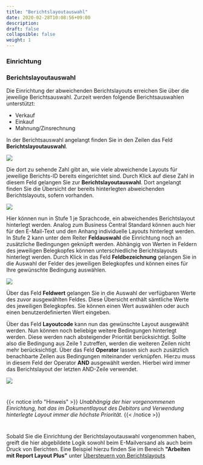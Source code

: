 ```yaml
---
title: "Berichtslayoutauswahl"
date: 2020-02-28T10:08:56+09:00
description: 
draft: false
collapsible: false
weight: 1
---
```

### Einrichtung

### Berichtslayoutauswahl

Die Einrichtung der abweichenden Berichtslayouts erreichen Sie über die jeweilige Berichtsauswahl. Zurzeit werden folgende Berichtsauswahlen unterstützt:
-	Verkauf
-	Einkauf
-	Mahnung/Zinsrechnung


In der Berichtsauswahl angelangt finden Sie in den Zeilen das Feld **Berichtslayoutauswahl**.

![](images/apps/Report_Layout_Plus/de-de/app_report_selection.png)

Die dort zu sehende Zahl gibt an, wie viele abweichende Layouts für jeweilige Berichts-ID bereits eingerichtet sind. Durch Klick auf diese Zahl in diesem Feld gelangen Sie zur **Berichtslayoutauswahl**. 
Dort angelangt finden Sie die Übersicht der bereits hinterlegten abweichenden Berichtslayouts, sofern vorhanden.

![](images/apps/Report_Layout_Plus/de-de/app_report-layout_selection.png)

Hier können nun in Stufe 1 je Sprachcode, ein abweichendes Berichtslayout hinterlegt werden. Analog zum Business Central Standard können auch hier für den E-Mail-Text und den Anhang individuelle Layouts hinterlegt werden. 
In Stufe 2 kann unter dem Reiter **Feldauswahl** die Einrichtung noch an zusätzliche Bedingungen geknüpft werden. Abhängig von Werten in Feldern des jeweiligen Belegkopfes können unterschiedliche Berichtslayouts hinterlegt werden. 
Durch Klick in das Feld **Feldbezeichnung** gelangen Sie in die Auswahl der Felder des jeweiligen Belegkopfes und können eines für Ihre gewünschte Bedingung auswählen. 

![](images/apps/Report_Layout_Plus/de-de/app_field_selection_lookup.png)

Über das Feld **Feldwert** gelangen Sie in die Auswahl der verfügbaren Werte des zuvor ausgewählten Feldes. Diese Übersicht enthält sämtliche Werte des jeweiligen Belegkopfes. Sie können einen Wert auswählen oder auch einen benutzerdefinierten Wert eingeben.

Über das Feld **Layoutcode** kann nun das gewünschte Layout ausgewählt werden.
Nun können noch beliebige weitere Bedingungen hinterlegt werden. Diese werden nach absteigender Priorität berücksichtigt. Sollte also die Bedingung aus Zeile 1 zutreffen, werden die weiteren Zeilen nicht mehr berücksichtigt.
Über das Feld **Operator** lassen sich auch zusätzlich benachbarte Zeilen aus Bedingungen miteinander verknüpfen. Hierzu muss in diesem Feld der Operator **AND** ausgewählt werden. Hierbei wird immer das Berichtslayout der letzten AND-Zeile verwendet.

![](images/apps/Report_Layout_Plus/de-de/app_field_value_lookup.png)

#
{{< notice info "Hinweis" >}}
 _Unabhängig der hier vorgenommenen Einrichtung, hat das im Dokumentlayout des Debitors und Verwendung hinterlegte Layout immer die höchste Priorität._
{{< /notice >}}
#
Sobald Sie die Einrichtung der Berichtslayoutauswahl vorgenommen haben, greift die hier abgebildete Logik sowohl beim E-Mailversand als auch beim Druck von Berichten. Eine Beispiel hierzu finden Sie im Bereich **"Arbeiten mit Report Layout Plus"** unter [Übersteuern von Berichtslayouts](de-de/apps/report-layout-plus/working-with-rlp/override-report-layout/)